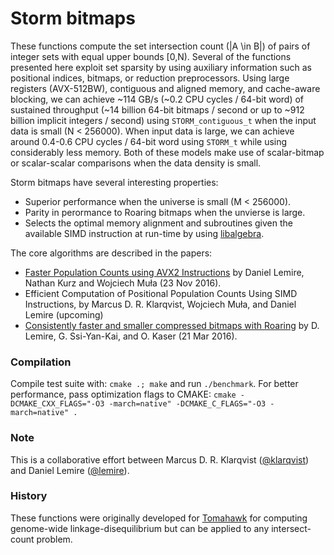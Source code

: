 # Storm bitmaps

These functions compute the set intersection count (|A \in B|) of pairs of
integer sets with equal upper bounds [0,N). Several of the functions presented
here exploit set sparsity by using auxiliary information such as positional
indices, bitmaps, or reduction preprocessors. Using large registers (AVX-512BW),
contiguous and aligned memory, and cache-aware blocking, we can achieve ~114
GB/s (~0.2 CPU cycles / 64-bit word) of sustained throughput (~14 billion 64-bit
bitmaps / second or up to ~912 billion implicit integers / second) using
`STORM_contiguous_t` when the input data is small (N < 256000). When input data
is large, we can achieve around 0.4-0.6 CPU cycles / 64-bit word using `STORM_t`
while using considerably less memory. Both of these models make use of
scalar-bitmap or scalar-scalar comparisons when the data density is small.

Storm bitmaps have several interesting properties:
* Superior performance when the universe is small (M < 256000).
* Parity in perormance to Roaring bitmaps when the unvierse is large.
* Selects the optimal memory alignment and subroutines given the available SIMD
  instruction at run-time by using
  [libalgebra](https://github.com/mklarqvist/libalgebra).

The core algorithms are described in the papers:

* [Faster Population Counts using AVX2 Instructions](https://arxiv.org/abs/1611.07612) by Daniel Lemire, Nathan Kurz
  and Wojciech Muła (23 Nov 2016).
* Efficient Computation of Positional Population Counts Using SIMD Instructions,
  by Marcus D. R. Klarqvist, Wojciech Muła, and Daniel Lemire (upcoming)
* [Consistently faster and smaller compressed bitmaps with Roaring](https://arxiv.org/abs/1603.06549) by D. Lemire, G. Ssi-Yan-Kai,
  and O. Kaser (21 Mar 2016).

### Compilation

Compile test suite with: `cmake .; make` and run `./benchmark`. For better
performance, pass optimization flags to CMAKE: `cmake -DCMAKE_CXX_FLAGS="-O3
-march=native" -DCMAKE_C_FLAGS="-O3 -march=native" .`

### Note

This is a collaborative effort between Marcus D. R. Klarqvist
([@klarqvist](https://github.com/mklarqvist/)) and Daniel Lemire
([@lemire](https://github.com/lemire/)).

### History

These functions were originally developed for
[Tomahawk](https://github.com/mklarqvist/Tomahawk) for computing genome-wide
linkage-disequilibrium but can be applied to any intersect-count problem.